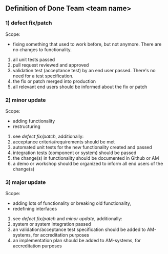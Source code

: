 ## Definition of Done Team &lt;team name&gt;

### 1) defect fix/patch

Scope: 
* fixing something that used to work before, but not anymore. There are no changes to functionality.

1) all unit tests passed  
2) pull request reviewed and approved  
3) validation test (acceptance test) by an end user passed. There's no need for a test specification.  
4) the fix or patch merged into production  
5) all relevant end users should be informed about the fix or patch  

### 2) minor update

Scope: 
* adding functionality
* restructuring

1) see *defect fix/patch*, additionally:  
2) acceptance criteria/requirements should be met  
3) automated unit tests for the new functionality created and passed  
4) integration tests (component or system) should be passed  
5) the change(s) in functionality should be documented in Github or AM  
6) a demo or workshop should be organized to inform all end users of the change(s)  


### 3) major update

Scope:
* adding lots of functionality or breaking old functionality, 
* redefining interfaces

1) see *defect fix/patch* and *minor update*, additionally:  
2) system or system integration passed  
3) an validation/acceptance test specification should be added to AM-systems, for accreditation purposes  
4) an implementation plan should be added to AM-systems, for accreditation purposes  


